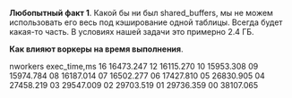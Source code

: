 **Любопытный факт 1**. Какой бы ни был shared_buffers, мы не можем использовать его весь под кэширование одной таблицы. Всегда будет какая-то часть. В условиях нашей задачи это примерно 2.4 ГБ.

**Как влияют воркеры на время выполнения**.

 nworkers   exec_time,ms
 16 16473.247
 12 16115.270
 10 15953.308
 09 15974.784
 08 16187.014
 07 16502.277
 06 17427.810
 05 26830.905
 04 27458.219
 03 29547.009
 02 29703.519
 01 29736.359
 00 38107.065

 

